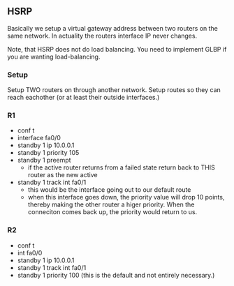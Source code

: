 ## HSRP 

Basically we setup a virtual gateway address between two routers on the same network.  In actuality the routers interface IP never changes. 

Note, that HSRP does not do load balancing.  You need to implement GLBP if you are wanting load-balancing.

### Setup

Setup TWO routers on through another network.  Setup routes so they can reach eachother (or at least their outside interfaces.) 

### R1

* conf t
* interface fa0/0
* standby 1 ip 10.0.0.1
* standby 1 priority 105
* standby 1 preempt
	* if the active router returns from a failed state return back to THIS router as the new active
* standby 1 track int fa0/1
	* this would be the interface going out to our default route
	* when this interface goes down, the priority value will drop 10 points, thereby making the other router a higer priority.  When the conneciton comes back up, the priority would return to us.

### R2

* conf t
* int fa0/0
* standby 1 ip 10.0.0.1
* standby 1 track int fa0/1
* standby 1 priority 100 (this is the default and not entirely necessary.)


